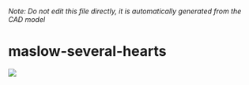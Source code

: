 ###### Note: Do not edit this file directly, it is automatically generated from the CAD model

# maslow-several-hearts

![](/project.svg)



 

